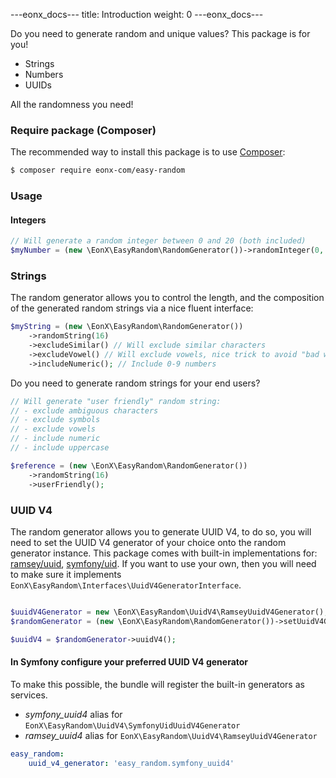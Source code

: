 ---eonx_docs---
title: Introduction
weight: 0
---eonx_docs---

Do you need to generate random and unique values? This package is for you!

- Strings
- Numbers
- UUIDs

All the randomness you need!

### Require package (Composer)

The recommended way to install this package is to use [Composer][1]:

```bash
$ composer require eonx-com/easy-random
```

### Usage

#### Integers

```php
// Will generate a random integer between 0 and 20 (both included)
$myNumber = (new \EonX\EasyRandom\RandomGenerator())->randomInteger(0, 20);
```

### Strings

The random generator allows you to control the length, and the composition of the generated random strings via a nice
fluent interface:

```php
$myString = (new \EonX\EasyRandom\RandomGenerator())
    ->randomString(16)
    ->excludeSimilar() // Will exclude similar characters
    ->excludeVowel() // Will exclude vowels, nice trick to avoid "bad words" in generated random strings
    ->includeNumeric(); // Include 0-9 numbers
```

Do you need to generate random strings for your end users?

```php
// Will generate "user friendly" random string:
// - exclude ambiguous characters
// - exclude symbols
// - exclude vowels
// - include numeric
// - include uppercase

$reference = (new \EonX\EasyRandom\RandomGenerator())
    ->randomString(16)
    ->userFriendly();
```

### UUID V4

The random generator allows you to generate UUID V4, to do so, you will need to set the UUID V4 generator of your choice
onto the random generator instance. 
This package comes with built-in implementations for: [ramsey/uuid][3], [symfony/uid][2].
If you want to use your own, then you will need to make sure it implements `EonX\EasyRandom\Interfaces\UuidV4GeneratorInterface`.

```php

$uuidV4Generator = new \EonX\EasyRandom\UuidV4\RamseyUuidV4Generator();
$randomGenerator = (new \EonX\EasyRandom\RandomGenerator())->setUuidV4Generator($uuidV4Generator);

$uuidV4 = $randomGenerator->uuidV4();
```

#### In Symfony configure your preferred UUID V4 generator

To make this possible, the bundle will register the built-in generators as services.

- *symfony_uuid4* alias for `EonX\EasyRandom\UuidV4\SymfonyUidUuidV4Generator`
- *ramsey_uuid4* alias for `EonX\EasyRandom\UuidV4\RamseyUuidV4Generator`

```yaml
easy_random:
    uuid_v4_generator: 'easy_random.symfony_uuid4'
```

[1]: https://getcomposer.org/
[2]: https://symfony.com/doc/current/components/uid.html
[3]: https://github.com/ramsey/uuid